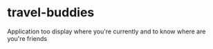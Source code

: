 # travel-buddies
Application too display where you're currently and to know where are you're friends
